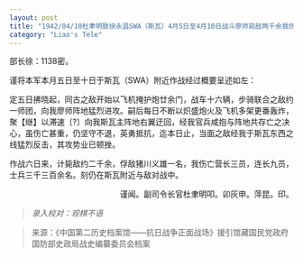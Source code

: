 ```yaml
---
layout: post
title: "1942/04/10杜聿明致徐永昌SWA（斯瓦）4月5日至4月10日战斗廖师毙敌两千余我伤亡营长三及士兵三千余"
category: "Liao's Tele"
---
```


部长徐：1138密。

谨将本军本月五日至十日于斯瓦（SWA）附近作战经过概要呈述如左：

定五日拂晓起，同古之敌开始以飞机掩护炮廿余门，战车十六辆，步骑联合之敌约一师团，向我廖师阵地猛烈进攻。嗣后每日不断以炽盛炮火及飞机多架更番轰炸，聚【继】以滞速〔?〕向我斯瓦主阵地右翼迂回，经我官兵咸抱与阵地共存亡之决心，虽伤亡甚重，仍坚守不退，英勇抵抗，迄本日止，当面之敌经我于斯瓦东西之线猛烈反击，其攻势业已顿挫。

作战六日来，计毙敌约二千余，俘敌猪川义雄一名，我伤亡营长三员，连长九员，士兵三千三百余名。刻仍在斯瓦附近与敌对战中。


<p align="right"\>谨闻。副司令长官杜聿明叩。卯灰申。萍昆。印。</p\>


>*录入校对：观棋不语*

> 来源：《中国第二历史档案馆——抗日战争正面战场》援引馆藏国民党政府国防部史政局战史编纂委员会档案